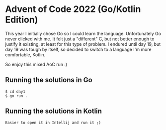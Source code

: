 # Advent of Code 2022 (Go/Kotlin Edition)

This year I initially chose Go so I could learn the language. Unfortunately Go never clicked with me. It felt just a "different" C, but not better enough to justify it existing, at least for this type of problem. I endured until day 19, but day 19 was tough by itself, so decided to switch to a language I'm more comfortable, Kotlin.

So enjoy this mixed AoC run :)

## Running the solutions in Go

```shell
$ cd day1
$ go run .
```

## Running the solutions in Kotlin

```shell
Easier to open it in Intellij and run it ;)
```

